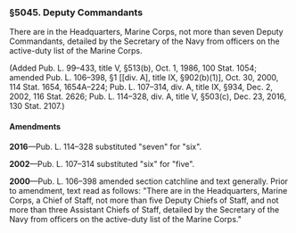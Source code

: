 ### §5045. Deputy Commandants ###

There are in the Headquarters, Marine Corps, not more than seven Deputy Commandants, detailed by the Secretary of the Navy from officers on the active-duty list of the Marine Corps.

(Added Pub. L. 99–433, title V, §513(b), Oct. 1, 1986, 100 Stat. 1054; amended Pub. L. 106–398, §1 [[div. A], title IX, §902(b)(1)], Oct. 30, 2000, 114 Stat. 1654, 1654A–224; Pub. L. 107–314, div. A, title IX, §934, Dec. 2, 2002, 116 Stat. 2626; Pub. L. 114–328, div. A, title V, §503(c), Dec. 23, 2016, 130 Stat. 2107.)

#### Amendments ####

**2016**—Pub. L. 114–328 substituted "seven" for "six".

**2002**—Pub. L. 107–314 substituted "six" for "five".

**2000**—Pub. L. 106–398 amended section catchline and text generally. Prior to amendment, text read as follows: "There are in the Headquarters, Marine Corps, a Chief of Staff, not more than five Deputy Chiefs of Staff, and not more than three Assistant Chiefs of Staff, detailed by the Secretary of the Navy from officers on the active-duty list of the Marine Corps."